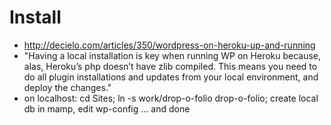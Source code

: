 # Install

- http://decielo.com/articles/350/wordpress-on-heroku-up-and-running
- "Having a local installation is key when running WP on Heroku because, alas, Heroku’s php doesn’t have zlib compiled. 
This means you need to do all plugin installations and updates from your local environment, and deploy the changes."
- on localhost: cd Sites; ln -s work/drop-o-folio drop-o-folio; create local db in mamp, edit wp-config ... and done

